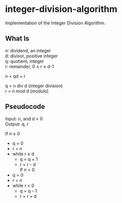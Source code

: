 # integer-division-algorithm
Implementation of the Integer Division Algorithm.

## What Is
n: dividend, an integer  
d: divisor, positive integer  
q: quotient, integer  
r: remainder, 0 ≤ r ≤ d-1  

n = qd + r  

q = n div d (integer division)  
r = n mod d (modulo)  

## Pseudocode
Input: n, and d > 0  
Output: q, r  

If n ≥ 0  
  * q = 0  
  * r = n  
  * while r ≥ d  
    * q = q + 1  
    * r = r - d  
 If n < 0  
  * q = 0  
  * r = n  
  * while r < 0  
    * q = q - 1  
    * r = r + d  
